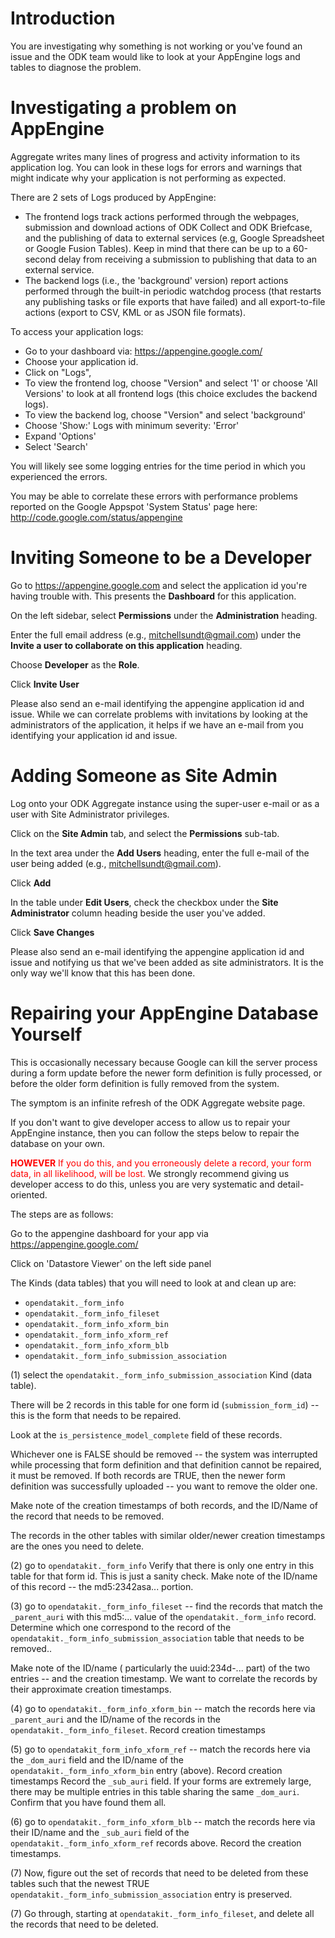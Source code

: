 # Introduction #

You are investigating why something is not working or you've found an issue and the ODK team would like to look at your AppEngine logs and tables to diagnose the problem.

# Investigating a problem on AppEngine #

Aggregate writes many lines of progress and activity information to its application log.  You can look in these logs for errors and warnings that might indicate why your application is not performing as expected.

There are 2 sets of Logs produced by AppEngine:
  * The frontend logs track actions performed through the webpages, submission and download actions of ODK Collect and ODK Briefcase, and the publishing of data to external services (e.g, Google Spreadsheet or Google Fusion Tables).  Keep in mind that there can be up to a 60-second delay from receiving a submission to publishing that data to an external service.
  * The backend logs (i.e., the 'background' version) report actions performed through the built-in periodic watchdog process (that restarts any publishing tasks or file exports that have failed) and all export-to-file actions (export to CSV, KML or as JSON file formats).

To access your application logs:
  * Go to your dashboard via: https://appengine.google.com/
  * Choose your application id.
  * Click on "Logs",
  * To view the frontend log, choose "Version" and select '1' or choose 'All Versions' to look at all frontend logs (this choice excludes the backend logs).
  * To view the backend log, choose "Version" and select 'background'
  * Choose 'Show:' Logs with minimum severity: 'Error'
  * Expand 'Options'
  * Select 'Search'

You will likely see some logging entries for the time period in which you experienced the errors.

You may be able to correlate these errors with performance problems reported on the Google Appspot 'System Status' page here: http://code.google.com/status/appengine

# Inviting Someone to be a Developer #

Go to https://appengine.google.com and select the application id you're having trouble with.  This presents the **Dashboard** for this application.

On the left sidebar, select **Permissions** under the **Administration** heading.

Enter the full email address (e.g., mitchellsundt@gmail.com) under the **Invite a user to collaborate on this application** heading.

Choose **Developer** as the **Role**.

Click **Invite User**

Please also send an e-mail identifying the appengine application id and issue.  While we can correlate problems with invitations by looking at the administrators of the application, it helps if we have an e-mail from you identifying your application id and issue.

# Adding Someone as Site Admin #

Log onto your ODK Aggregate instance using the super-user e-mail or as a user with Site Administrator privileges.

Click on the **Site Admin** tab, and select the **Permissions** sub-tab.

In the text area under the **Add Users** heading, enter the full e-mail of the user being added (e.g., mitchellsundt@gmail.com).

Click **Add**

In the table under **Edit Users**, check the checkbox under the **Site Administrator** column heading beside the user you've added.

Click **Save Changes**

Please also send an e-mail identifying the appengine application id and issue and notifying us that we've been added as site administrators.  It is the only way we'll know that this has been done.

# Repairing your AppEngine Database Yourself #

This is occasionally necessary because Google can kill the server process during a form update before the newer form definition is fully processed, or before the older form definition is fully removed from the system.

The symptom is an infinite refresh of the ODK Aggregate website page.

If you don't want to give developer access to allow us to repair your AppEngine instance, then you can follow the steps below to repair the database on your own.

<font color='red'><b>HOWEVER</b> If you do this, and you erroneously delete a record, your form data, in all likelihood, will be lost.</font> We strongly recommend giving us developer access to do this, unless you are very systematic and detail-oriented.

The steps are as follows:

Go to the appengine dashboard for your app via https://appengine.google.com/

Click on 'Datastore Viewer' on the left side panel

The Kinds (data tables) that you will need to look at and clean up are:

  * `opendatakit._form_info`
  * `opendatakit._form_info_fileset`
  * `opendatakit._form_info_xform_bin`
  * `opendatakit._form_info_xform_ref`
  * `opendatakit._form_info_xform_blb`
  * `opendatakit._form_info_submission_association`

(1)  select the `opendatakit._form_info_submission_association`  Kind (data table).

There will be 2 records in this table for one form id (`submission_form_id`) -- this is the form that needs to be repaired.

Look at the `is_persistence_model_complete` field of these records.

Whichever one is FALSE should be removed -- the system was interrupted while processing that form definition and that definition cannot be repaired, it must be removed.
If both records are TRUE, then the newer form definition was successfully uploaded -- you want to remove the older one.

Make note of the creation timestamps of both records, and the ID/Name of the record that needs to be removed.

The records in the other tables with similar older/newer creation timestamps are the ones you need to delete.

(2) go to `opendatakit._form_info` Verify that there is only one entry in this table for that form id.  This is just a sanity check.  Make note of the ID/name of this record -- the md5:2342asa... portion.

(3) go to `opendatakit._form_info_fileset` -- find the records that match the `_parent_auri` with this md5:... value of the `opendatakit._form_info` record.  Determine which one correspond to the record of the `opendatakit._form_info_submission_association` table that needs to be removed..

Make note of the ID/name ( particularly the uuid:234d-... part) of the two entries -- and the creation timestamp. We want to correlate the records by their approximate creation timestamps.

(4) go to `opendatakit._form_info_xform_bin` -- match the records here via `_parent_auri` and the ID/name of the records in the `opendatakit._form_info_fileset`.  Record creation timestamps

(5) go to `opendatakit_form_info_xform_ref` -- match the records here via the `_dom_auri` field and the ID/name of the `opendatakit._form_info_xform_bin` entry (above). Record creation timestamps  Record the `_sub_auri` field. If your forms are extremely large, there may be multiple entries in this table sharing the same `_dom_auri`. Confirm that you have found them all.

(6) go to `opendatakit._form_info_xform_blb` -- match the records here via their ID/name and the `_sub_auri` field of the `opendatakit._form_info_xform_ref` records above. Record the creation timestamps.

(7) Now, figure out the set of records that need to be deleted from these tables such that the newest TRUE `opendatakit._form_info_submission_association` entry is preserved.

(7) Go through, starting at `opendatakit._form_info_fileset`, and delete all the records that need to be deleted.